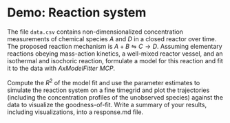 # Demo: Reaction system

The file `data.csv` contains non-dimensionalized concentration measurements of chemical species $A$ and $D$ in a closed reactor over time. The proposed reaction mechanism is $A+B \leftrightharpoons C \rightarrow D$. Assuming elementary reactions obeying mass-action kinetics, a well-mixed reactor vessel, and an isothermal and isochoric reaction, formulate a model for this reaction and fit it to the data with *AxModelFitter MCP*. 

Compute the $R^2$ of the model fit and use the parameter estimates to simulate the reaction system on a fine timegrid and plot the trajectories (including the concentration profiles of the unobserved species) against the data to visualize the goodness-of-fit. Write a summary of your results, including visualizations, into a response.md file. 